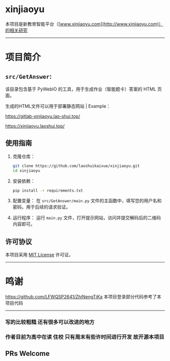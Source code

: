 # xinjiaoyu

本项目是新教育智能平台（[www.xinjiaoyu.com](http://www.xinjiaoyu.com)）的相关研究

---

# 项目简介

## `src/GetAnswer`:

该目录包含基于 PyWebIO 的工具，用于生成作业（智能题卡）答案的 HTML 页面。

生成的HTML文件可以用于部署静态网站 | Example：

https://gitlab-xinjiaoyu.lao-shui.top/

https://xinjiaoyu.laoshui.top/

## 使用指南

1. 克隆仓库：
   ```bash
   git clone https://github.com/laoshuikaixue/xinjiaoyu.git
   cd xinjiaoyu
   ```

2. 安装依赖：
   ```bash
   pip install -r requirements.txt
   ```

3. 配置变量：
   在 `src/GetAnswer/main.py` 文件的主函数中，填写您的用户名和密码，用于后续的请求验证。

4. 运行程序：
   运行 `main.py` 文件，打开提示网站，访问并提交解码后的二维码内容即可。

## 许可协议

本项目采用 [MIT License](LICENSE) 许可证。

---

# 鸣谢
https://github.com/LFWQSP2641/ZhiNengTiKa 本项目登录部分代码参考了本项目代码

---

### 写的比较粗糙 还有很多可以改进的地方
### 作者目前为高中在读 住校 只有周末有些许时间进行开发 故开源本项目

## PRs Welcome
